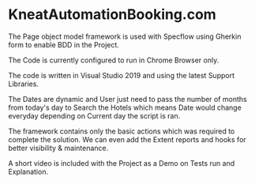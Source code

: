 # KneatAutomationBooking.com

The Page object model framework is used with Specflow using Gherkin form to enable BDD in the Project.

The Code is currently configured to run in  Chrome Browser only.

The code is written in Visual Studio 2019 and using the latest Support Libraries.

The Dates are dynamic and User just need to pass the number of months from today's day to Search the Hotels which means Date would change everyday depending on Current day the script is ran.

The framework contains only the basic actions which was required to complete the solution. We can even add the Extent reports and hooks for better visibility & maintenance.

A short video is included with the Project as a Demo on Tests run and Explanation.
